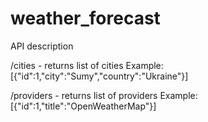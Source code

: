 # weather_forecast
API description

/cities - returns list of cities
Example:
[{"id":1,"city":"Sumy","country":"Ukraine"}]

/providers - returns list of providers
Example:
[{"id":1,"title":"OpenWeatherMap"}]